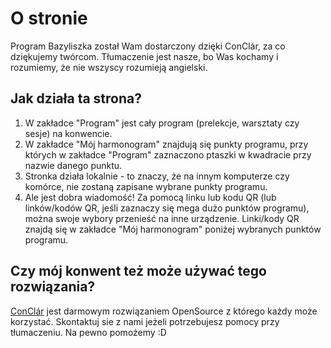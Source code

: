 
# O stronie
Program Bazyliszka został Wam dostarczony dzięki ConClár, za co dziękujemy twórcom. Tłumaczenie jest nasze, bo Was kochamy i rozumiemy, że nie wszyscy rozumieją angielski.

## Jak działa ta strona?
1. W zakładce "Program" jest cały program (prelekcje, warsztaty czy sesje) na konwencie.
2. W zakładce "Mój harmonogram" znajdują się punkty programu, przy których w zakładce "Program" zaznaczono ptaszki w kwadracie przy nazwie danego punktu.
3. Stronka działa lokalnie - to znaczy, że na innym komputerze czy komórce, nie zostaną zapisane wybrane punkty programu.
4. Ale jest dobra wiadomość! Za pomocą linku lub kodu QR (lub linków/kodów QR, jeśli zaznaczy się mega dużo punktów programu), można swoje wybory przenieść na inne urządzenie. Linki/kody QR znajdą się w zakładce "Mój harmonogram" poniżej wybranych punktów programu.

## Czy mój konwent też może używać tego rozwiązania?
[ConClár](https://github.com/lostcarpark/conclar/) jest darmowym rozwiązaniem OpenSource z którego każdy może korzystać. Skontaktuj sie z nami jeżeli potrzebujesz pomocy przy tłumaczeniu. Na pewno pomożemy :D 
